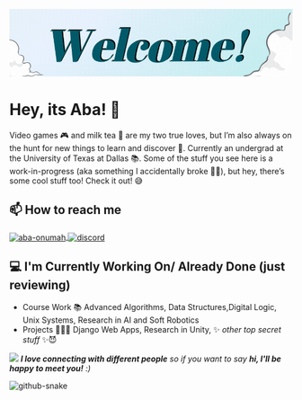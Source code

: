 ![Aba Onumah's Gif](./WelcomeWelcome-ezgif.com-crop.gif)
# Hey, its Aba! 👋

Video games 🎮 and milk tea 🧋 are my two true loves, but I’m also always on the hunt for new things to learn and discover 🔎. Currently an undergrad at the University of Texas at Dallas 📚. Some of the stuff you see here is a work-in-progress (aka something I accidentally broke 🤦‍♂️), but hey, there’s some cool stuff too! Check it out! 😅

<h2>📫 How to reach me</h2>
<p align="left">
  <a href="https://www.linkedin.com/in/aba-onumah-63315328b/" target="blank">
    <img align="center" src="https://raw.githubusercontent.com/rahuldkjain/github-profile-readme-generator/master/src/images/icons/Social/linked-in-alt.svg" alt="aba-onumah" height="30" width="40" />
  </a>
  <a href="https://discord.com/channels/@me/1146265296697569342" target="blank">
    <img align="center" src="https://raw.githubusercontent.com/rahuldkjain/github-profile-readme-generator/master/src/images/icons/Social/discord.svg" alt="discord" height="30" width="40" />
  </a>
</p>




<h2>💻 I'm Currently Working On/ Already Done (just reviewing)</h2>

- Course Work 📚 Advanced Algorithms, Data Structures,Digital Logic, Unix Systems, Research in AI and Soft Robotics
- Projects 👨🏽‍💻 Django Web Apps, Research in Unity, ✨ _other top secret stuff_ ✨😈


<img src="https://media.giphy.com/media/LnQjpWaON8nhr21vNW/giphy.gif" width="60"> <em><b>I love connecting with different people</b> so if you want to say <b>hi, I'll be happy to meet you!</b> :)</em>
<!--
**AbaDragon47/AbaDragon47** is a ✨ _special_ ✨ repository because its `README.md` (this file) appears on your GitHub profile.

Here are some ideas to get you started:

- Certifications 📜 
- 🔭 I’m currently working on ...
- 🌱 I’m currently learning ...
- 👯 I’m looking to collaborate on ...
- 🤔 I’m looking for help with ...
- 💬 Ask me about ...
- 📫 How to reach me: ...
- 😄 Pronouns: ...
- ⚡ Fun fact: ...
-->

<picture>
  <source media="(prefers-color-scheme: dark)" srcset="github-snake-dark.svg" />
  <source media="(prefers-color-scheme: light)" srcset="github-snake.svg" />
  <img alt="github-snake" src="github-snake.svg" />
</picture>
